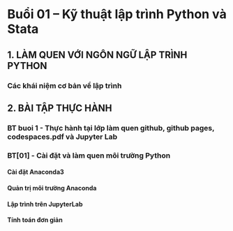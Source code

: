 # Buổi 01 – Kỹ thuật lập trình Python và Stata
## 1. LÀM QUEN VỚI NGÔN NGỮ LẬP TRÌNH PYTHON
### Các khái niệm cơ bản về lập trình 
## 2. BÀI TẬP THỰC HÀNH
### BT buoi 1 - Thực hành tại lớp làm quen github, github pages, codespaces.pdf và Jupyter Lab
### BT[01] - Cài đặt và làm quen môi trường Python
#### Cài đặt Anaconda3
#### Quản trị môi trường Anaconda 
#### Lập trình trên JupyterLab
#### Tính toán đơn giản

